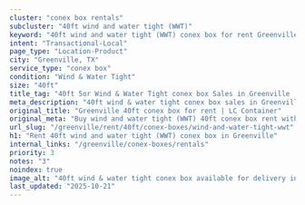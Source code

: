 ```yaml
---
cluster: "conex box rentals"
subcluster: "40ft wind and water tight (WWT)"
keyword: "40ft wind and water tight (WWT) conex box for rent Greenville, TX"
intent: "Transactional-Local"
page_type: "Location-Product"
city: "Greenville, TX"
service_type: "conex box"
condition: "Wind & Water Tight"
size: "40ft"
title_tag: "40ft 5or Wind & Water Tight conex box Sales in Greenville | LC Container"
meta_description: "40ft wind & water tight conex box sales in Greenville. Fast delivery, competitive pricing. Serving conex boxes area. Quote ID: ELB. Call (214) 524-4168 for your free quote today."
original_title: "Greenville 40ft conex box for rent | LC Container"
original_meta: "Buy wind and water tight (WWT) 40ft conex box rent with local delivery in Greenville, TX. LC Container — local Since 2003. Request a fast quote today."
url_slug: "/greenville/rent/40ft/conex-boxes/wind-and-water-tight-wwt"
h1: "Rent 40ft wind and water tight (WWT) conex box in Greenville"
internal_links: "/greenville/conex-boxes/rentals"
priority: 3
notes: "3"
noindex: true
image_alt: "40ft wind & water tight conex box available for delivery in Greenville"
last_updated: "2025-10-21"
---
```


<!-- TODO: Add unique city/inventory copy, images, and internal links here. -->
